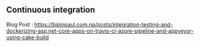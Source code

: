 ## Continuous integration

Blog Post : https://bipinpaul.com.np/posts/integration-testing-and-dockerizing-asp.net-core-apps-on-travis-ci-azure-pipeline-and-appveyor-using-cake-build

